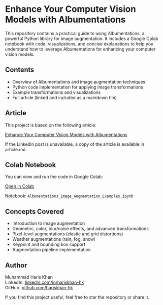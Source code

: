 # Enhance Your Computer Vision Models with Albumentations

This repository contains a practical guide to using Albumentations, a powerful Python library for image augmentation. It includes a Google Colab notebook with code, visualizations, and concise explanations to help you understand how to leverage Albumentations for enhancing your computer vision models.

## Contents

- Overview of Albumentations and image augmentation techniques
- Python code implementation for applying image transformations
- Example transformations and visualizations
- Full article (linked and included as a markdown file)

## Article

This project is based on the following article:

[Enhance Your Computer Vision Models with Albumentations](https://www.linkedin.com/pulse/enhance-your-computer-vision-models-albumentations-khan-4n8zf)

If the LinkedIn post is unavailable, a copy of the article is available in article.md.

## Colab Notebook

You can view and run the code in Google Colab:

[Open in Colab](https://colab.research.google.com/drive/1Tvo2aVzPrC5aGTg2KTMReU1tT6_AiClT?usp=sharing)

Notebook: `Albumentations_Image_Augmentation_Examples.ipynb` 

## Concepts Covered

- Introduction to image augmentation
- Geometric, color, blur/noise effects, and advanced transformations
- Pixel-level augmentations (elastic and grid distortions)
- Weather augmentations (rain, fog, snow)
- Keypoint and bounding box support
- Augmentation pipeline implementation

## Author

Muhammad Haris Khan  
LinkedIn: [linkedin.com/in/hariskhan-hk](https://www.linkedin.com/in/hariskhan-hk)  
GitHub: [github.com/hariskhan-hk](https://github.com/hariskhan-hk)


If you find this project useful, feel free to star the repository or share it.
